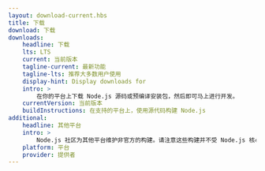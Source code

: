 ```yaml
---
layout: download-current.hbs
title: 下载
download: 下载
downloads:
    headline: 下载
    lts: LTS
    current: 当前版本
    tagline-current: 最新功能
    tagline-lts: 推荐大多数用户使用
    display-hint: Display downloads for
    intro: >
        在你的平台上下载 Node.js 源码或预编译安装包，然后即可马上进行开发。
    currentVersion: 当前版本
    buildInstructions: 在支持的平台上，使用源代码构建 Node.js
additional:
    headline: 其他平台
    intro: >
        Node.js 社区为其他平台维护非官方的构建。请注意这些构建并不受 Node.js 核心团队技术支持且可能尚未跟 Node.js 的当前发布版本保持一致。
    platform: 平台
    provider: 提供者
---
```

